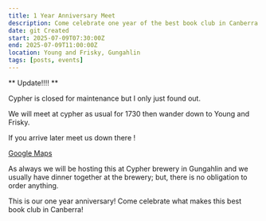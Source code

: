 ```yaml
---
title: 1 Year Anniversary Meet
description: Come celebrate one year of the best book club in Canberra.
date: git Created
start: 2025-07-09T07:30:00Z
end: 2025-07-09T11:00:00Z
location: Young and Frisky, Gungahlin
tags: [posts, events]
---
```


** Update!!!! **

Cypher is closed for maintenance but I only just found out. 

We will meet at cypher as usual for 1730 then wander down to Young and Frisky.

If you arrive later meet us down there ! 

[Google Maps](https://www.google.com/maps/place/Young+%26+Frisky,+West+%26,+The+Marketplace,+Gungahlin+Place,+Efkarpidis+St,+Gungahlin+ACT+2912/@-35.186377,149.1343768,15z/data=!4m6!3m5!1s0x6b16549c6dc26bef:0x931f6408bb395874!8m2!3d-35.186377!4d149.1343768!16s%2Fg%2F11cly7c8kw?)


As always we will be hosting this at Cypher brewery in Gungahlin and we usually have dinner together at the brewery; but, there is no obligation to order anything.

This is our one year anniversary! Come celebrate what makes this best book club in Canberra!

